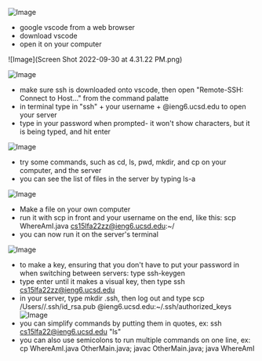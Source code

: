 ![Image]([https://github.com/sylvanabrooke/cse15l-lab-reports/blob/8b958fff6301dc131950d35de409c07a49a5f337/Screen%20Shot%202022-09-30%20at%205.56.58%20PM.png])
* google vscode from a web browser
* download vscode
* open it on your computer

![Image](Screen Shot 2022-09-30 at 4.31.22 PM.png)

![Image]((https://github.com/sylvanabrooke/cse15l-lab-reports/blob/7f2906dd104ad4339d12e7a3c0a318c508682ace/Screen%20Shot%202022-09-30%20at%204.31.22%20PM.png?raw=true))
* make sure ssh is downloaded onto vscode, then open "Remote-SSH: Connect to Host..." from the command palatte
* in terminal type in "ssh" + your username + @ieng6.ucsd.edu to open your server
* type in your password when prompted- it won't show characters, but it is being typed, and hit enter

![Image]((https://github.com/sylvanabrooke/cse15l-lab-reports/blob/107b050553c773e930d3bf1af2b0dfa697a0578a/Screen%20Shot%202022-09-30%20at%204.41.26%20PM.png?raw=true))
* try some commands, such as cd, ls, pwd, mkdir, and cp on your computer, and the server
* you can see the list of files in the server by typing ls-a

![Image]((https://github.com/sylvanabrooke/cse15l-lab-reports/blob/0846a19a311616d3fcd9ef7b9d5617ac37ed6070/Screen%20Shot%202022-09-30%20at%204.41.01%20PM.png?raw=true))
* Make a file on your own computer
* run it with scp in front and your username on the end, like this: scp WhereAmI.java cs15lfa22zz@ieng6.ucsd.edu:~/
* you can now run it on the server's terminal

![Image]((https://github.com/sylvanabrooke/cse15l-lab-reports/blob/1f7a67b23782a6d7b3ec2698c75332d6314ff267/Screen%20Shot%202022-09-30%20at%206.17.03%20PM.png?raw=true))
* to make a key, ensuring that you don't have to put your password in when switching between servers: type ssh-keygen
* type enter until it makes a visual key, then type ssh cs15lfa22zz@ieng6.ucsd.edu
* in your server, type mkdir .ssh, then log out and type scp /Users/<personal username>/.ssh/id_rsa.pub <ucsd username>@ieng6.ucsd.edu:~/.ssh/authorized_keys
![Image]((https://github.com/sylvanabrooke/cse15l-lab-reports/blob/9e6c92d46c0cbe6ecaa5cdeb5efeb2e99375e90a/Screen%20Shot%202022-09-30%20at%206.21.31%20PM.png?raw=true))
* you can simplify commands by putting them in quotes, ex: ssh cs15lfa22@ieng6.ucsd.edu "ls"
* you can also use semicolons to run multiple commands on one line, ex: cp WhereAmI.java OtherMain.java; javac OtherMain.java; java WhereAmI
